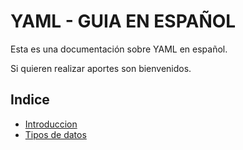 # YAML - GUIA EN ESPAÑOL

Esta es una documentación sobre YAML en español.

Si quieren realizar aportes son bienvenidos.

## Indice

- [Introduccion](introduccion.md)
- [Tipos de datos](tiposdedatos.md)
